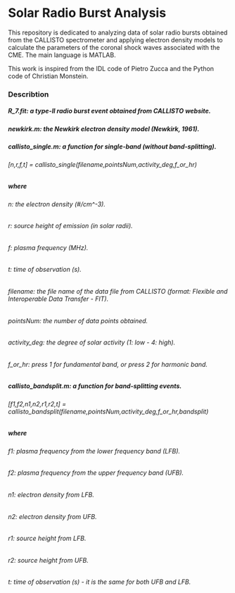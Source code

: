 # Solar Radio Burst Analysis 
This repository is dedicated to analyzing data of solar radio bursts obtained from the CALLISTO spectrometer and applying electron density models to calculate the parameters of the coronal shock waves associated with the CME. The main language is MATLAB. 

This work is inspired from the IDL code of Pietro Zucca and the Python code of Christian Monstein. 

### Describtion 
##### R_7.fit: a type-II radio burst event obtained from CALLISTO website. 
##### newkirk.m: the Newkirk electron density model (Newkirk, 1961). 
##### callisto_single.m: a function for single-band (without band-splitting). 
###### [n,r,f,t] = callisto_single(filename,pointsNum,activity_deg,f_or_hr) 
##### where 
###### n: the electron density (#/cm^-3). 
###### r: source height of emission (in solar radii). 
###### f: plasma frequency (MHz). 
###### t: time of observation (s). 
###### filename: the file name of the data file from CALLISTO (format: Flexible and Interoperable Data Transfer - FIT). 
###### pointsNum: the number of data points obtained. 
###### activity_deg: the degree of solar activity (1: low - 4: high). 
###### f_or_hr: press 1 for fundamental band, or press 2 for harmonic band. 
##### callisto_bandsplit.m: a function for band-splitting events. 
###### [f1,f2,n1,n2,r1,r2,t] = callisto_bandsplit(filename,pointsNum,activity_deg,f_or_hr,bandsplit) 
##### where 
###### f1: plasma frequency from the lower frequency band (LFB). 
###### f2: plasma frequency from the upper frequency band (UFB). 
###### n1: electron density from LFB. 
###### n2: electron density from UFB. 
###### r1: source height from LFB. 
###### r2: source height from UFB. 
###### t: time of observation (s) - it is the same for both UFB and LFB. 
